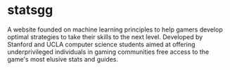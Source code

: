 # statsgg
 A website founded on machine learning principles to help gamers develop optimal strategies to take their skills to the next level. Developed by Stanford and UCLA computer science students aimed at offering underprivileged individuals in gaming communities free access to the game's most elusive stats and guides.
